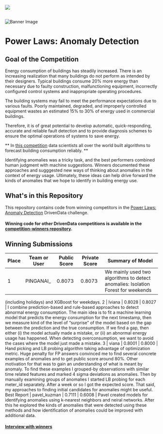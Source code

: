 [<img src='https://community.drivendata.org/uploads/default/optimized/1X/e055d38472b1ae95f54110375180ceb4449c026b_1_690x111.png'>](https://www.drivendata.org/)
<br><br>

![Banner Image](https://s3.amazonaws.com/drivendata-public-assets/se-challenge-2-banner.jpg)

#  Power Laws: Anomaly Detection
## Goal of the Competition

Energy consumption of buildings has steadily increased. There is an increasing realization that many buildings do not perform as intended by their designers. Typical buildings consume 20% more energy than necessary due to faulty construction, malfunctioning equipment, incorrectly configured control systems and inappropriate operating procedures.

The building systems may fail to meet the performance expectations due to various faults. Poorly maintained, degraded, and improperly controlled equipment wastes an estimated 15% to 30% of energy used in commercial buildings.

Therefore, it is of great potential to develop automatic, quick-responding, accurate and reliable fault detection and to provide diagnosis schemes to ensure the optimal operations of systems to save energy.

** In [this competition](https://www.drivendata.org/competitions/52/anomaly-detection-electricity/) data scientists all over the world built algorithms to forecast building consumption reliably. **

Identifying anomalies was a tricky task, and the best performers combined human judgment with machine suggestions. Winners documented these approaches and sugggested new ways of thinking about anomalies in the context of energy usage. Ultimately, these ideas can help drive forward the kinds of anomalies that we hope to identify in building energy use.

## What's in this Repository
This repository contains code from winning competitors in the [Power Laws: Anomaly Detection](https://www.drivendata.org/competitions/51/electricity-prediction-machine-learning/) DrivenData challenge.

#### Winning code for other DrivenData competitions is available in the [competition-winners repository](https://github.com/drivendataorg/competition-winners).


## Winning Submissions

Place |Team or User | Public Score | Private Score | Summary of Model
--- | --- | --- | --- | ---
1 | PINGANAI_ | 0.8073 | 0.8073   | We mainly used two algorithms to detect anomalies: Isolation Forest for weekends
(including holidays) and XGBoost for weekdays.
2 | lviana | 0.8028 | 0.8027 | I combine prediction-based and rule-based approaches to detect abnormal energy consumption. The main idea is to fit a machine learning model that predicts the energy consumption for the next timestamp, then we measure kind of the level of “surprise” of the model based on the gap between the prediction and the true consumption. If we find a gap, then either (i) the model actually made a mistake, or (ii) an abnormal energy usage has happened. When detecting overconsumption, we want to avoid the cases where the model just made a mistake.
3 | viana | 0.8001 | 0.8000 | Hand picking and LB probing algorithm taking advantage of optimization metric. Huge penalty for FP answers convinced me to find several concrete examples of anomalies and to get public score around 80%. Other motivation for that was to gain an understanding of what is meant by anomaly. To find these examples I grouped-by observations with similar time related features and marked 4 sigma deviations as anomalies. Then by manually examining groups of anomalies I started LB probing for each meter_id separately. After a week or so I got the expected score.  That said, my approaches to finding initial candidates for anomalies might be useful.
Best Report | pavel_kuzman | 0.7111 | 0.6008 | Pavel created models for identifying anomalies using k-nearest neighbors and neiral networks. After this he explored the kinds of anomalies that were detected using these methods and how identification of anomalies could be improved with additional data.

#### [Interview with winners](http://drivendata.co/blog/power-laws-anomalies-winners/)
